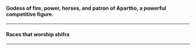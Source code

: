 #### Godess of fire, power, horses, and patron of Apartho, a powerful competitive figure.  

---

#### Races that worship shifra  

---

